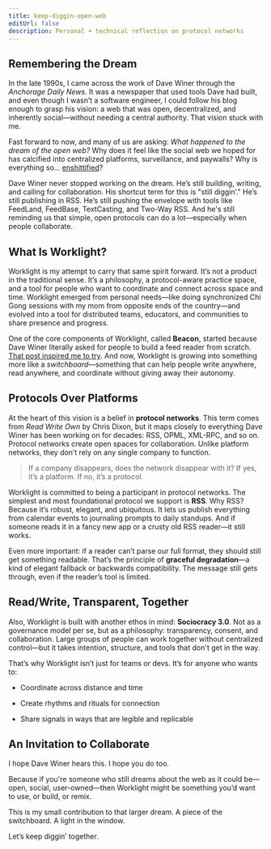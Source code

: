 ```yaml
---
title: keep-diggin-open-web
editUrl: false
description: Personal + technical reflection on protocol networks
---
```


## Remembering the Dream

In the late 1990s, I came across the work of Dave Winer through the *Anchorage Daily News*. It was a newspaper that used tools Dave had built, and even though I wasn’t a software engineer, I could follow his blog enough to grasp his vision: a web that was open, decentralized, and inherently social—without needing a central authority. That vision stuck with me.

Fast forward to now, and many of us are asking: *What happened to the dream of the open web?* Why does it feel like the social web we hoped for has calcified into centralized platforms, surveillance, and paywalls? Why is everything so... [enshittified](https://en.wikipedia.org/wiki/Enshittification)?

Dave Winer never stopped working on the dream. He’s still building, writing, and calling for collaboration. His shortcut term for this is "still diggin’." He’s still publishing in RSS. He’s still pushing the envelope with tools like FeedLand, FeedBase, TextCasting, and Two-Way RSS. And he's still reminding us that simple, open protocols can do a lot—especially when people collaborate.

## What Is Worklight?

Worklight is my attempt to carry that same spirit forward. It’s not a product in the traditional sense. It’s a philosophy, a protocol-aware practice space, and a tool for people who want to coordinate and connect across space and time. Worklight emerged from personal needs—like doing synchronized Chi Gong sessions with my mom from opposite ends of the country—and evolved into a tool for distributed teams, educators, and communities to share presence and progress.

One of the core components of Worklight, called **Beacon**, started because Dave Winer literally asked for people to build a feed reader from scratch. [That post inspired me to try](http://scripting.com/2025/06/22/131333.html). And now, Worklight is growing into something more like a *switchboard*—something that can help people write anywhere, read anywhere, and coordinate without giving away their autonomy.

## Protocols Over Platforms

At the heart of this vision is a belief in **protocol networks**. This term comes from *Read Write Own* by Chris Dixon, but it maps closely to everything Dave Winer has been working on for decades: RSS, OPML, XML-RPC, and so on. Protocol networks create open spaces for collaboration. Unlike platform networks, they don’t rely on any single company to function.

> If a company disappears, does the network disappear with it? If yes, it’s a platform. If no, it’s a protocol.

Worklight is committed to being a participant in protocol networks. The simplest and most foundational protocol we support is **RSS**. Why RSS? Because it’s robust, elegant, and ubiquitous. It lets us publish everything from calendar events to journaling prompts to daily standups. And if someone reads it in a fancy new app or a crusty old RSS reader—it still works.

Even more important: if a reader can’t parse our full format, they should still get something readable. That’s the principle of **graceful degradation**—a kind of elegant fallback or backwards compatibility. The message still gets through, even if the reader’s tool is limited.

## Read/Write, Transparent, Together

Also, Worklight is built with another ethos in mind: **Sociocracy 3.0**. Not as a governance model per se, but as a philosophy: transparency, consent, and collaboration. Large groups of people can work together without centralized control—but it takes intention, structure, and tools that don't get in the way.

That’s why Worklight isn’t just for teams or devs. It’s for anyone who wants to:

* Coordinate across distance and time

* Create rhythms and rituals for connection

* Share signals in ways that are legible and replicable

## An Invitation to Collaborate

I hope Dave Winer hears this. I hope you do too.

Because if you're someone who still dreams about the web as it could be—open, social, user-owned—then Worklight might be something you’d want to use, or build, or remix.

This is my small contribution to that larger dream. A piece of the switchboard. A light in the window.

Let’s keep diggin’ together.
